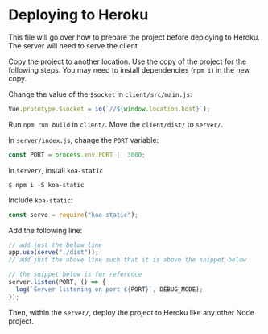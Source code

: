 # Deploying to Heroku

This file will go over how to prepare the project before deploying to Heroku. The server will need to serve the client.

Copy the project to another location. Use the copy of the project for the following steps. You may need to install dependencies (`npm i`) in the new copy.

Change the value of the `$socket` in `client/src/main.js`:

```js
Vue.prototype.$socket = io(`//${window.location.host}`);
```

Run `npm run build` in `client/`. Move the `client/dist/` to `server/`.

In `server/index.js`, change the `PORT` variable:

```js
const PORT = process.env.PORT || 3000;
```

In `server/`, install `koa-static`

```
$ npm i -S koa-static
```

Include `koa-static`:

```js
const serve = require("koa-static");
```

Add the following line:

```js
// add just the below line
app.use(serve("./dist"));
// add just the above line such that it is above the snippet below

// the snippet below is for reference 
server.listen(PORT, () => {
  log(`Server listening on port ${PORT}`, DEBUG_MODE);
});
```

Then, within the `server/`, deploy the project to Heroku like any other Node project.
